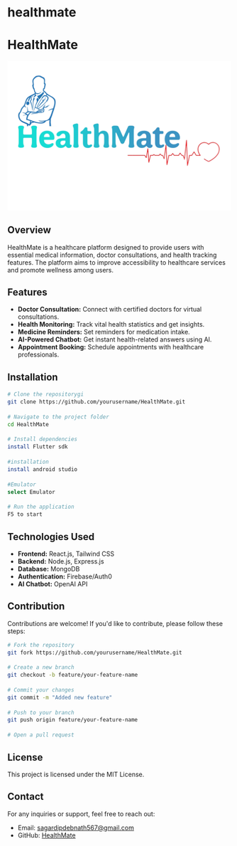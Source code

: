 # healthmate

# HealthMate

![HealthMate Logo](./lib/title-logo.jpg)

## Overview
HealthMate is a healthcare platform designed to provide users with essential medical information, doctor consultations, and health tracking features. The platform aims to improve accessibility to healthcare services and promote wellness among users.

## Features
- **Doctor Consultation:** Connect with certified doctors for virtual consultations.
- **Health Monitoring:** Track vital health statistics and get insights.
- **Medicine Reminders:** Set reminders for medication intake.
- **AI-Powered Chatbot:** Get instant health-related answers using AI.
- **Appointment Booking:** Schedule appointments with healthcare professionals.

## Installation
```sh
# Clone the repositorygi
git clone https://github.com/yourusername/HealthMate.git

# Navigate to the project folder
cd HealthMate

# Install dependencies
install Flutter sdk 

#installation
install android studio

#Emulator
select Emulator

# Run the application
F5 to start
```

## Technologies Used
- **Frontend:** React.js, Tailwind CSS
- **Backend:** Node.js, Express.js
- **Database:** MongoDB
- **Authentication:** Firebase/Auth0
- **AI Chatbot:** OpenAI API

## Contribution
Contributions are welcome! If you'd like to contribute, please follow these steps:
```sh
# Fork the repository
git fork https://github.com/yourusername/HealthMate.git

# Create a new branch
git checkout -b feature/your-feature-name

# Commit your changes
git commit -m "Added new feature"

# Push to your branch
git push origin feature/your-feature-name

# Open a pull request
```

## License
This project is licensed under the MIT License.

## Contact
For any inquiries or support, feel free to reach out:
- Email: sagardipdebnath567@gmail.com 
- GitHub: [HealthMate](https://github.com/yourusername/HealthMate)


